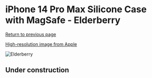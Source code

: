 # iPhone 14 Pro Max Silicone Case with MagSafe - Elderberry

[Return to previous page](/iphone_14)

[High-resolution image from Apple](https://store.storeimages.cdn-apple.com/8756/as-images.apple.com/is/MPTX3?wid=4500&hei=4500&fmt=png)

<div style="width: 512px"><img src="/almost_uncompressed/MPTX3.webp" alt="Elderberry"></div>

## Under construction
